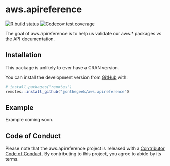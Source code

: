
<!-- README.md is generated from README.Rmd. Please edit that file -->

# aws.apireference

<!-- badges: start -->

[![R build
status](https://github.com/jonthegeek/aws.apireference/workflows/R-CMD-check/badge.svg)](https://github.com/jonthegeek/aws.apireference/actions)
[![Codecov test
coverage](https://codecov.io/gh/jonthegeek/aws.apireference/branch/master/graph/badge.svg)](https://codecov.io/gh/jonthegeek/aws.apireference?branch=master)
<!-- badges: end -->

The goal of aws.apireference is to help us validate our aws.\* packages
vs the API documentation.

## Installation

This package is unlikely to ever have a CRAN version.

You can install the development version from
[GitHub](https://github.com/) with:

``` r
# install.packages("remotes")
remotes::install_github("jonthegeek/aws.apireference")
```

## Example

Example coming soon.

## Code of Conduct

Please note that the aws.apireference project is released with a
[Contributor Code of
Conduct](https://contributor-covenant.org/version/2/0/CODE_OF_CONDUCT.html).
By contributing to this project, you agree to abide by its terms.
